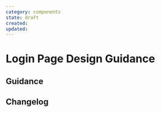 ```yaml
---
category: components
state: draft
created: 
updated: 
---
```


# Login Page Design Guidance

## Guidance

## Changelog
